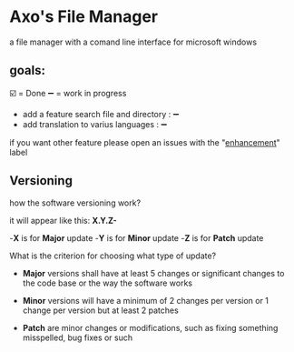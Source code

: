 # Axo's File Manager
a file manager with a comand line interface for microsoft windows


## goals:
☑️ = Done
➖ = work in progress
- add a feature search file and directory : ➖
- add translation to varius languages : ➖

if you want other feature please open an issues with the "[enhancement](https://github.com/axolotl-git/Axo-s-File-Manager/labels/enhancement)" label

## Versioning

how the software versioning work?

it will appear like this:
**X.Y.Z-**

-**X** is for **Major** update 
-**Y** is for **Minor** update
-**Z** is for **Patch** update

What is the criterion for choosing what type of update?

- **Major** versions shall have at least 5 changes or significant changes to the code base or the way the software works

- **Minor** versions will have a minimum of 2 changes per version or 1 change per version but at least 2 patches

- **Patch** are minor changes or modifications, such as fixing something misspelled, bug fixes or such
